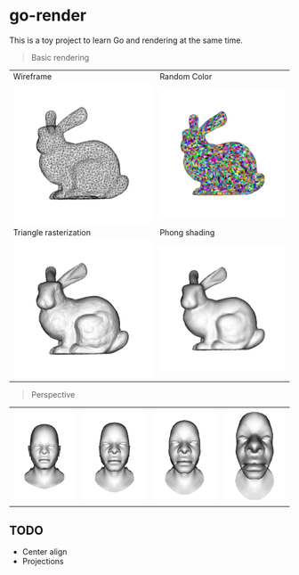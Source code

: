 # go-render

This is a toy project to learn Go and rendering at the same time.

> Basic rendering

|||
|--|--|
|Wireframe|Random Color|
|![img](./results/wireframe.png)|![img](./results/triangle_color.png)|
|Triangle rasterization|Phong shading|
|![img](./results/triangle_zbuffer.png)|![img](./results/phong.png)|

> Perspective

|||||
|--|--|--|--|
|![img](results/project_5.0.png)|![img](results/project_2.0.png)|![img](results/project_1.5.png)|![img](results/project_1.0.png)|
## TODO
- Center align
- Projections